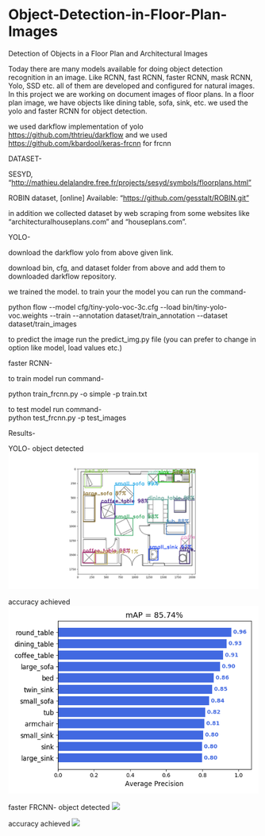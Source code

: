 # Object-Detection-in-Floor-Plan-Images
Detection of Objects in a Floor Plan and Architectural Images

Today there are many models available for doing object detection recognition in an image.
Like RCNN, fast RCNN, faster RCNN, mask RCNN, Yolo, SSD etc.
all of them are developed and configured for natural images. In this project we are working on
document images of floor plans. In a floor plan image, we have objects like dining table, sofa,
sink, etc. we used the yolo and faster RCNN for object detection.

we used darkflow implementation of yolo https://github.com/thtrieu/darkflow and
we used https://github.com/kbardool/keras-frcnn for frcnn

DATASET-

SESYD, “http://mathieu.delalandre.free.fr/projects/sesyd/symbols/floorplans.html”

ROBIN dataset, [online] Available: “https://github.com/gesstalt/ROBIN.git”

in addition we collected dataset by web scraping from some websites like “architecturalhouseplans.com” and
“houseplans.com”.

YOLO-

download the darkflow yolo from above given link.

download bin, cfg, and dataset folder from above and add them to downloaded darkflow repository.

we trained the model. to train your the model you can run the command-

python flow --model cfg/tiny-yolo-voc-3c.cfg --load bin/tiny-yolo-voc.weights --train --annotation dataset/train_annotation --dataset dataset/train_images

to predict the image run the predict_img.py file (you can prefer to change in option like model, load values etc.)

faster RCNN-

to train model run command-

python train_frcnn.py -o simple -p train.txt

to test model run command-  
python test_frcnn.py -p test_images

Results-

YOLO-
object detected
![](images/yolo_img_result1.png)


accuracy achieved
![](images/mAP.png)

faster FRCNN-
object detected
![](images/frcnn_img_result1.png)


accuracy achieved
![](images/frcnn_mAP.png)


